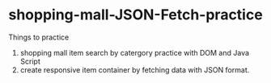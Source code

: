 # shopping-mall-JSON-Fetch-practice

Things to practice

1. shopping mall item search by catergory practice with DOM and Java Script
2. create responsive item container by fetching data with JSON format.
